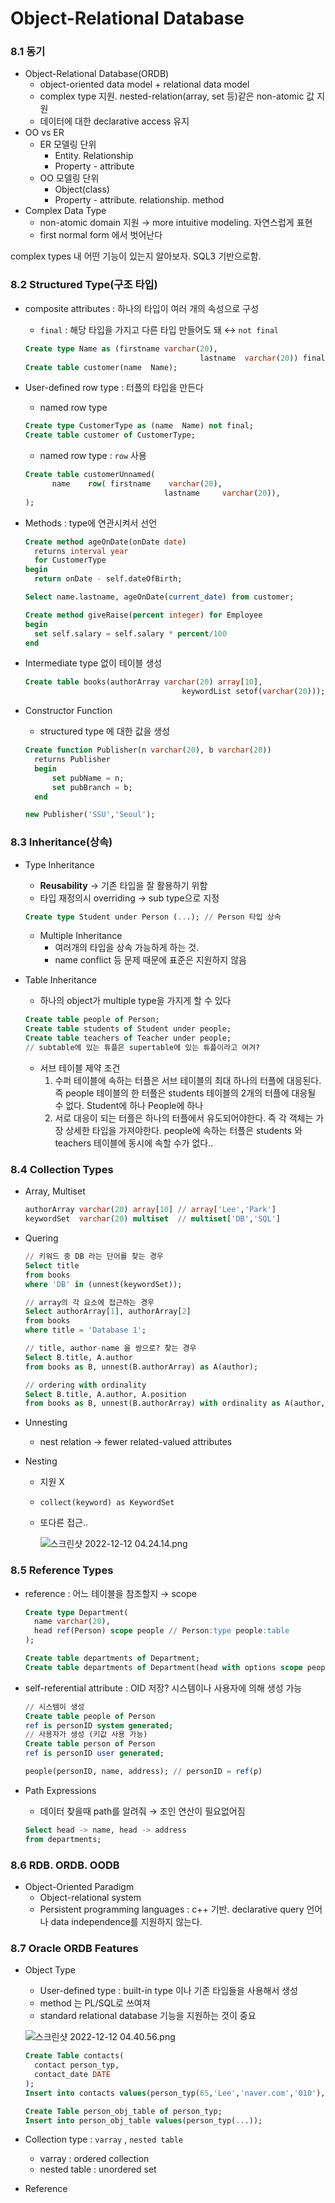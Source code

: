 # Object-Relational Database

### 8.1 동기

- Object-Relational Database(ORDB)
  - object-oriented data model + relational data model
  - complex type 지원. nested-relation(array, set 등)같은 non-atomic 값 지원
  - 데이터에 대한 declarative access 유지
- OO vs ER
  - ER 모델링 단위
    - Entity. Relationship
    - Property - attribute
  - OO 모델링 단위
    - Object(class)
    - Property - attribute. relationship. method
- Complex Data Type
  - non-atomic domain 지원 → more intuitive modeling. 자연스럽게 표현
  - first normal form 에서 벗어난다

complex types 내 어떤 기능이 있는지 알아보자. SQL3 기반으로함.

### 8.2 Structured Type(구조 타입)

- composite attributes : 하나의 타입이 여러 개의 속성으로 구성

  - `final` : 해당 타입을 가지고 다른 타입 만들어도 돼 ↔ `not final`

  ```sql
  Create type Name as (firstname varchar(20),
  										 lastname  varchar(20)) final;
  Create table customer(name  Name);
  ```

- User-defined row type : 터플의 타입을 만든다

  - named row type

  ```sql
  Create type CustomerType as (name  Name) not final;
  Create table customer of CustomerType;
  ```

  - named row type : `row` 사용

  ```sql
  Create table customerUnnamed(
  		name    row( firstname    varchar(20),
  								 lastname     varchar(20)),
  );
  ```

- Methods : type에 연관시켜서 선언

  ```sql
  Create method ageOnDate(onDate date)
  	returns interval year
  	for CustomerType 
  begin
  	return onDate - self.dateOfBirth;
  
  Select name.lastname, ageOnDate(current_date) from customer;
  
  Create method giveRaise(percent integer) for Employee
  begin
  	set self.salary = self.salary * percent/100
  end 
  ```

- Intermediate type 없이 테이블 생성

  ```sql
  Create table books(authorArray varchar(20) array[10],
  									 keywordList setof(varchar(20)));
  ```

- Constructor Function

  - structured type 에 대한 값을 생성

  ```sql
  Create function Publisher(n varchar(20), b varchar(20))
  	returns Publisher
  	begin 
  		set pubName = n; 
  		set pubBranch = b;
  	end
  
  new Publisher('SSU','Seoul');
  ```

### 8.3 Inheritance(상속)

- Type Inheritance

  - **Reusability** → 기존 타입을 잘 활용하기 위함
  - 타입 재정의시 overriding → sub type으로 지정

  ```sql
  Create type Student under Person (...); // Person 타입 상속
  ```

  - Multiple Inheritance
    - 여러개의 타입을 상속 가능하게 하는 것.
    - name conflict 등 문제 때문에 표준은 지원하지 않음

- Table Inheritance

  - 하나의 object가 multiple type을 가지게 할 수 있다

  ```sql
  Create table people of Person;
  Create table students of Student under people; 
  Create table teachers of Teacher under people; 
  // subtable에 있는 튜플은 supertable에 있는 튜플이라고 여겨?
  ```

  - 서브 테이블 제약 조건
    1. 수퍼 테이블에 속하는 터플은 서브 테이블의 최대 하나의 터플에 대응된다. 즉 people 테이블의 한 터플은 students 테이블의 2개의 터플에 대응될 수 없다. Student에 하나 People에 하나
    2. 서로 대응이 되는 터플은 하나의 터플에서 유도되어야한다. 즉 각 객체는 가장 상세한 타입을 가져야한다. people에 속하는 터플은 students 와 teachers 테이블에 동시에 속할 수가 없다..

### 8.4 Collection Types

- Array, Multiset

  ```sql
  authorArray varchar(20) array[10] // array['Lee','Park']
  keywordSet  varchar(20) multiset  // multiset['DB','SQL']
  ```

- Quering

  ```sql
  // 키워드 중 DB 라는 단어를 찾는 경우
  Select title
  from books
  where 'DB' in (unnest(keywordSet));
  
  // array의 각 요소에 접근하는 경우
  Select authorArray[1], authorArray[2]
  from books
  where title = 'Database 1';
  
  // title, author-name 을 쌍으로? 찾는 경우
  Select B.title, A.author
  from books as B, unnest(B.authorArray) as A(author);
  
  // ordering with ordinality
  Select B.title, A.author, A.position
  from books as B, unnest(B.authorArray) with ordinality as A(author, position);
  ```

- Unnesting

  - nest relation → fewer related-valued attributes

- Nesting

  - 지원 X

  - `collect(keyword) as KeywordSet`

  - 또다른 접근..

    ![스크린샷 2022-12-12 04.24.14.png](https://s3-us-west-2.amazonaws.com/secure.notion-static.com/504c4d2a-2670-4126-8852-1a6fc3671917/%E1%84%89%E1%85%B3%E1%84%8F%E1%85%B3%E1%84%85%E1%85%B5%E1%86%AB%E1%84%89%E1%85%A3%E1%86%BA_2022-12-12_04.24.14.png)

### 8.5 Reference Types

- reference : 어느 테이블을 참조할지 → scope

  ```sql
  Create type Department(
  	name varchar(20),
  	head ref(Person) scope people // Person:type people:table
  );
  
  Create table departments of Department;
  Create table departments of Department(head with options scope people);
  ```

- self-referential attribute : OID 저장? 시스템이나 사용자에 의해 생성 가능

  ```sql
  // 시스템이 생성
  Create table people of Person
  ref is personID system generated; 
  // 사용자가 생성 (키값 사용 가능) 
  Create table person of Person 
  ref is personID user generated;
  
  people(personID, name, address); // personID = ref(p)
  ```

- Path Expressions

  - 데이터 찾을때 path를 알려줘 → 조인 연산이 필요없어짐

  ```sql
  Select head -> name, head -> address
  from departments;
  ```

### 8.6 RDB. ORDB. OODB

- Object-Oriented Paradigm
  - Object-relational system
  - Persistent programming languages : c++ 기반. declarative query 언어나 data independence를 지원하지 않는다.

### 8.7 Oracle ORDB Features

- Object Type

  - User-defined type : built-in type 이나 기존 타입들을 사용해서 생성
  - method 는 PL/SQL로 쓰여져
  - standard relational database 기능을 지원하는 것이 중요

  ![스크린샷 2022-12-12 04.40.56.png](https://s3-us-west-2.amazonaws.com/secure.notion-static.com/f5a2c61f-2370-4e46-ad0f-5cf513571dfe/%E1%84%89%E1%85%B3%E1%84%8F%E1%85%B3%E1%84%85%E1%85%B5%E1%86%AB%E1%84%89%E1%85%A3%E1%86%BA_2022-12-12_04.40.56.png)

  ```sql
  Create Table contacts(
  	contact person_typ,
  	contact_date DATE
  );
  Insert into contacts values(person_typ(65,'Lee','naver.com','010'),'24 jun 2022');
  
  Create Table person_obj_table of person_typ;
  Insert into person_obj_table values(person_typ(...));
  ```

- Collection type : `varray` , `nested table`

  - varray : ordered collection
  - nested table : unordered set

- Reference